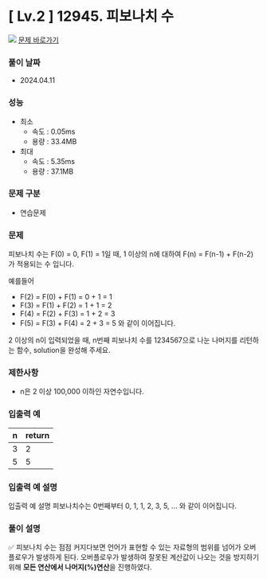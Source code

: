 # [ Lv.2 ] 12945. 피보나치 수

<img src="https://img.shields.io/badge/JavaScript-orange?style=flat&logo=javascript&logoColor=auto"/> [문제 바로가기](https://school.programmers.co.kr/learn/courses/30/lessons/12945)

### 풀이 날짜

- 2024.04.11

### 성능

- 최소
  - 속도 : 0.05ms
  - 용량 : 33.4MB
- 최대
  - 속도 : 5.35ms
  - 용량 : 37.1MB

### 문제 구분

- 연습문제

### 문제

피보나치 수는 F(0) = 0, F(1) = 1일 때, 1 이상의 n에 대하여 F(n) = F(n-1) + F(n-2) 가 적용되는 수 입니다.

예를들어

- F(2) = F(0) + F(1) = 0 + 1 = 1
- F(3) = F(1) + F(2) = 1 + 1 = 2
- F(4) = F(2) + F(3) = 1 + 2 = 3
- F(5) = F(3) + F(4) = 2 + 3 = 5
  와 같이 이어집니다.

2 이상의 n이 입력되었을 때, n번째 피보나치 수를 1234567으로 나눈 나머지를 리턴하는 함수, solution을 완성해 주세요.

### 제한사항

- n은 2 이상 100,000 이하인 자연수입니다.

### 입출력 예

| n   | return |
| --- | ------ |
| 3   | 2      |
| 5   | 5      |

### 입출력 예 설명

입출력 예 설명
피보나치수는 0번째부터 0, 1, 1, 2, 3, 5, ... 와 같이 이어집니다.

### 풀이 설명

✅ 피보나치 수는 점점 커지다보면 언어가 표현할 수 있는 자료형의 범위를 넘어가 오버플로우가 발생하게 된다. 오버플로우가 발생하여 잘못된 계산값이 나오는 것을 방지하기 위해 **모든 연산에서 나머지(%)연산**을 진행하였다.

